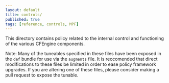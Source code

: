 ```yaml
---
layout: default
title: controls/
published: true
tags: [reference, controls, MPF]
---
```


This directory contains policy related to the internal control and functioning
of the various CFEngine components.

Note: Many of the tuneables specified in these files have been exposed in the
`def` bundle for use via the `augments` file. It is reccomended that direct
modifications to these files be limited in order to ease policy framework
upgrades. If you are altering one of these files, please consider making a pull
request to expose the tunable.

